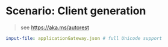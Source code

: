 # Scenario: Client generation

> see https://aka.ms/autorest

``` yaml 
input-file: applicationGateway.json # full Unicode support
```